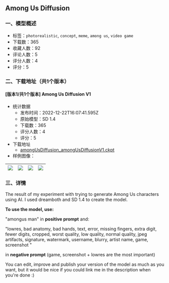 ## Among Us Diffusion
### 一、模型概述

- 标签：`photorealistic`, `concept`, `meme`, `among us`, `video game`
- 下载数：365
- 收藏人数：92
- 评论人数：5
- 评分人数：4
- 评分：5

### 二、下载地址（共1个版本）

#### [版本1/共1个版本] Among Us Diffusion V1

- 统计数据
  - 发布时间：2022-12-22T16:07:41.595Z
  - 原始模型：SD 1.4
  - 下载数：365
  - 评分人数：4
  - 评分：5
- 下载地址
  - [amongUsDiffusion_amongUsDiffusionV1.ckpt](https://civitai.com/api/download/models/2256)
- 样例图像：

| <img src="https://image.civitai.com/xG1nkqKTMzGDvpLrqFT7WA/f4193242-e998-4972-38aa-87ee5c9e3800/width=450/17201.jpeg" /> | <img src="https://image.civitai.com/xG1nkqKTMzGDvpLrqFT7WA/80832071-ed77-41e9-2597-ca12b87fcd00/width=450/17220.jpeg" /> | <img src="https://image.civitai.com/xG1nkqKTMzGDvpLrqFT7WA/6349857e-149f-4d62-8495-20be98d11100/width=450/17219.jpeg" /> | <img src="https://image.civitai.com/xG1nkqKTMzGDvpLrqFT7WA/dd76cddb-e081-4166-ecbe-590629092700/width=450/17218.jpeg" /> |
| ---- | ---- | ---- | ---- |


### 三、详情
<p>The result of my experiment with trying to generate Among Us characters using AI. I used dreamboth and SD 1.4 to create the model.</p><p><strong>To use the model, use:</strong></p><p> "amongus man" in <strong>positive prompt</strong> and:</p><p>"lowres, bad anatomy, bad hands, text, error, missing fingers, extra digit, fewer digits, cropped, worst quality, low quality, normal quality, jpeg artifacts, signature, watermark, username, blurry, artist name, game, screenshot "</p><p>in <strong>negative prompt</strong> (game, screenshot + lowres are the most important)</p><p>You can edit, improve and publish your version of the model as much as you want, but it would be nice if you could link me in the description when you're done :)</p>